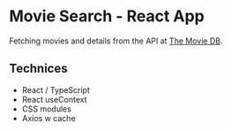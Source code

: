 # Movie Search - React App

Fetching movies and details from the API at [The Movie DB](https://www.themoviedb.org/).

## Technices

- React / TypeScript
- React useContext
- CSS modules
- Axios w cache
